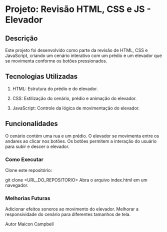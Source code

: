 # Projeto: Revisão HTML, CSS e JS - Elevador

## Descrição

 Este projeto foi desenvolvido como parte da revisão de HTML, CSS e JavaScript, criando um cenário interativo com um prédio e um elevador que se movimenta conforme os botões pressionados.

## Tecnologias Utilizadas

 1. HTML: Estrutura do prédio e do elevador.

 2. CSS: Estilização do cenário, prédio e animação do elevador.

3. JavaScript: Controle da lógica de movimentação do elevador.

## Funcionalidades

O cenário contém uma rua e um prédio.
O elevador se movimenta entre os andares ao clicar nos botões.
Os botões permitem a interação do usuário para subir e descer o elevador.

### Como Executar

Clone este repositório:

git clone <URL_DO_REPOSITORIO>
Abra o arquivo index.html em um navegador.

### Melhorias Futuras

Adicionar efeitos sonoros ao movimento do elevador.
Melhorar a responsividade do cenário para diferentes tamanhos de tela.

Autor
Maicon Campbell

